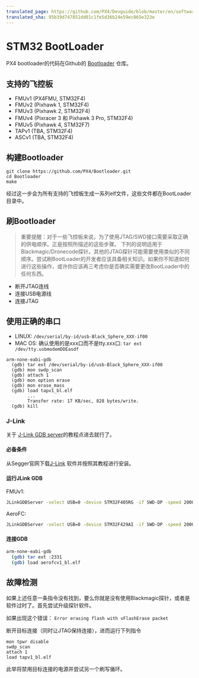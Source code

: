 ```yaml
---
translated_page: https://github.com/PX4/Devguide/blob/master/en/software_update/stm32_bootloader.md
translated_sha: 95b39d747851dd01c1fe5d36b24e59ec865e323e
---
```


# STM32 BootLoader

PX4 bootloader的代码在Github的 [Bootloader](https://github.com/px4/bootloader) 仓库。

## 支持的飞控板

* FMUv1 \(PX4FMU, STM32F4\)
* FMUv2 \(Pixhawk 1, STM32F4\)
* FMUv3 \(Pixhawk 2, STM32F4\)
* FMUv4 \(Pixracer 3 和 Pixhawk 3 Pro, STM32F4\)
* FMUv5 \(Pixhawk 4, STM32F7\)
* TAPv1 \(TBA, STM32F4\)
* ASCv1 \(TBA, STM32F4\)

## 构建Bootloader

```
git clone https://github.com/PX4/Bootloader.git
cd Bootloader
make
```

经过这一步会为所有支持的飞控板生成一系列elf文件，这些文件都在BootLoader目录中。

## 刷Bootloader

> 重要提醒：对于一些飞控板来说，为了使用JTAG\/SWD接口需要采取正确的供电顺序。正是按照所描述的这些步骤。 下列的说明适用于Blackmagic\/Dronecode探针。其他的JTAG探针可能需要使用类似的不同顺序。尝试刷BootLoader的开发者应该具备相关知识。如果你不知道如何进行这些操作，或许你应该再三考虑你是否确实需要更改BootLoader中的任何东西。

* 断开JTAG连线
* 连接USB电源线
* 连接JTAG

## 使用正确的串口

* LINUX: `/dev/serial/by-id/usb-Black_Sphere_XXX-if00`
* MAC OS: 确认使用的是xxx口而不是tty.xxx口: `tar ext /dev/tty.usbmodemDDEasdf`

```
arm-none-eabi-gdb
  (gdb) tar ext /dev/serial/by-id/usb-Black_Sphere_XXX-if00
  (gdb) mon swdp_scan
  (gdb) attach 1
  (gdb) mon option erase
  (gdb) mon erase_mass
  (gdb) load tapv1_bl.elf
        ...
        Transfer rate: 17 KB/sec, 828 bytes/write.
  (gdb) kill
```
### J-Link

关于 [J-Link GDB server](https://www.segger.com/jlink-gdb-server.html)的教程点进去就行了。

#### 必备条件

从Segger官网下载[J-Link](https://www.segger.com/downloads/jlink#) 软件并按照其教程进行安装。

#### 运行JLink GDB

FMUv1:
```bash
JLinkGDBServer -select USB=0 -device STM32F405RG -if SWD-DP -speed 20000
```

AeroFC:
```bash
JLinkGDBServer -select USB=0 -device STM32F429AI -if SWD-DP -speed 20000
```

#### 连接GDB

```bash
arm-none-eabi-gdb
  (gdb) tar ext :2331
  (gdb) load aerofcv1_bl.elf
```

## 故障检测

如果上述任意一条指令没有找到，要么你就是没有使用Blackmagic探针，或者是软件过时了。首先尝试升级探针软件。

如果出现这个错误： `Error erasing flash with vFlashErase packet`

断开目标连接（同时让JTAG保持连接），进而运行下列指令

```
mon tpwr disable
swdp_scan
attach 1
load tapv1_bl.elf
```

此举将禁用目标连接的电源并尝试另一个刷写循环。

